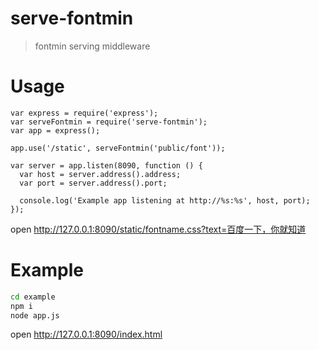 serve-fontmin
===

> fontmin serving middleware 

# Usage

```javscript
var express = require('express');
var serveFontmin = require('serve-fontmin');
var app = express();

app.use('/static', serveFontmin('public/font'));

var server = app.listen(8090, function () {
  var host = server.address().address;
  var port = server.address().port;

  console.log('Example app listening at http://%s:%s', host, port);
});

```

open <http://127.0.0.1:8090/static/fontname.css?text=百度一下，你就知道>

# Example

```sh
cd example
npm i
node app.js
```

open <http://127.0.0.1:8090/index.html>
